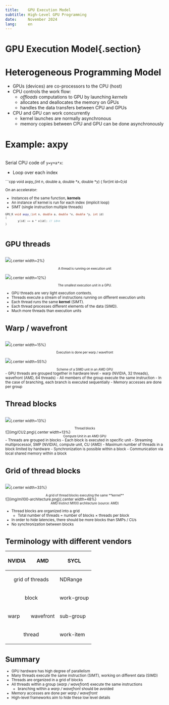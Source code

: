 ```yaml
---
title:    GPU Execution Model
subtitle: High-Level GPU Programming
date:     November 2024
lang:     en
---
```


# GPU Execution Model{.section}

#  Heterogeneous Programming Model

- GPUs (devices) are co-processors to the CPU (host)
- CPU controls the work flow:
  - *offloads* computations to GPU by launching *kernels*
  - allocates and deallocates the memory on GPUs
  - handles the data transfers between CPU and GPUs
- CPU and GPU can work concurrently
   - kernel launches are normally asynchronous
   - memory copies between CPU and GPU can be done asynchronously

# Example: axpy

<div class="column">

Serial CPU code of `y=y+a*x`:

- Loop over each index

<small>
```cpp
void axpy_(int n, double a, double *x, double *y)
{
    for(int id=0;id<n; id++) {
        y[id] += a * x[id];
    }
}
```
</small>
</div>

<div class="column">

On an accelerator:

- Instances of the same function, **kernels**
- An instance of kernel is run for each index (implicit loop)
- SIMT (single instruction multiple threads)
<small>

```cpp
GPU_K void axpy_(int n, double a, double *x, double *y, int id)
{
        y[id] += a * x[id]; // id<n
}

```
</small>

</div>



# GPU threads

<div class="column">


![](img/work_item.png){.center width=2%}

<div align="center"><small>A thread is running on execution unit</small></div>

</div>

<div class="column">

![](img/amd_simd_lanet.png){.center width=12%} 

<div align="center"><small>The smallest execution unit in a GPU.</small></div>
</div>

- GPU threads are very light execution contexts.
- Threads execute a stream of instructions running on different execution units
- Each thread runs the same **kernel** (SIMT). 
- Each thread processes different elements of the data (SIMD).
- Much more threads than execution units

# Warp / wavefront

<div class="column">


![](img/sub_group.png){.center width=15%}

<div align="center"><small>Execution is done per warp / wavefront</small></div>

</div>

<div class="column">

![](img/amd_simd_unit.png){.center width=55%} 

<div align="center"><small>Scheme of a SIMD unit in an AMD GPU</small></div>
</div>
- GPU threads are grouped together in hardware level
    - warp (NVIDIA, 32 threads), wavefront (AMD, 64 threads)
- All members of the group execute the same instruction
- In the case of branching, each branch is executed sequentially
- Memory accesses are done per group

# Thread blocks

<div class="column">

![](img/work_group.png){.center width=13%}

<div align="center"><small>Thread blocks</small></div>

</div>

<div class="column">
![](img/CU2.png){.center width=13%}

<div align="center"><small>Compute Unit in an AMD GPU</small></div>
</div>
- Threads are grouped in blocks
- Each block is executed in specific unit
    - Streaming multiprocessor, SMP (NVIDIA), compute unit, CU (AMD)
- Maximum number of threads in  a block limited by hardware
- Synchronization is possible within a block
- Communication via local shared memory within a block

# Grid of thread blocks

<div class="column">

![](img/Grid_threads.png){.center width=33%}

<div align="center"><small>A grid of thread blocks executing the same **kernel**</small></div>

</div>

<div class="column">
![](img/mi100-architecture.png){.center width=48%}

<div align="center"><small>AMD Instinct MI100 architecture (source: AMD)</small></div>
</div>

- Thread blocks are organized into a grid
    - Total number of threads = number of blocks $\mathrm{\times}$ threads per block
- In order to hide latencies, there should be more blocks than SMPs / CUs
- No synchronization between blocks

# Terminology with different vendors


<table class="docutils align-center" id="id7">
<thead>
<tr class="row-odd"><th class="head"><p>NVIDIA</p></th>
<th class="head"><p>AMD</p></th>
<th class="head"><p>SYCL</p></th>
</tr>
</thead>
<tbody>
<tr class="row-even"><td style="text-align: center"; colspan="2"><p>grid of threads</p></td>
<td><p>NDRange</p></td>
</tr>
<tr class="row-odd"><td style="text-align: center"; colspan="2"><p>block</p></td>
<td><p>work-group</p></td>
</tr>
<tr class="row-even"><td><p>warp</p></td>
<td><p>wavefront</p></td>
<td><p>sub-group</p></td>
</tr>
<tr class="row-odd"><td style="text-align: center"; colspan="2"><p>thread</p></td>
<td><p>work-item</p></td>
</tr>
</tbody>
</table>

# Summary

- GPU hardware has high degree of parallelism
- Many threads execute the same instruction (SIMT), working on different data (SIMD)
- Threads are organized in a grid of blocks 
- All threads within a group (*warp / wavefront*) execute the same instructions
    - branching within a *warp / wavefront* should be avoided
- Memory accesses are done per *warp / wavefront*
- High-level frameworks aim to hide these low level details



